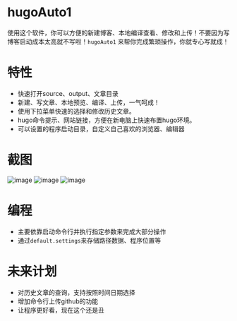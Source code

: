 # hugoAuto1
使用这个软件，你可以方便的新建博客、本地编译查看、修改和上传！不要因为写博客启动成本太高就不写啦！`hugoAuto1` 来帮你完成繁琐操作，你就专心写就成！

# 特性
- 快速打开source、output、文章目录
- 新建、写文章、本地预览、编译、上传，一气呵成！
- 使用下拉菜单快速的选择和修改历史文章。
- hugo命令提示、网站链接，方便在新电脑上快速布置hugo环境。
- 可以设置的程序启动目录，自定义自己喜欢的浏览器、编辑器

# 截图

<!-- ![image-20211114205423433](https://tvax3.sinaimg.cn/large/006rgJELly1gwez3p67lbj30bo089mzm.jpg)
软件主要就是通过后台运行命令的方式来实现各类操作，所以针对不同的hugo主题，生成新文章【new】按钮的功能可以需要按照自己的需求打命令，以及有人自定义在D盘安装typora\chrome\github需要更改一下源码才能正常使用。 -->

![image](https://user-images.githubusercontent.com/49443405/169944918-af35aa53-a7e3-4e08-b4ed-8c176b1cd922.png)
![image](https://user-images.githubusercontent.com/49443405/169944946-fae1577f-1fa2-4f57-a9b4-f1e18e7e0d89.png)
![image](https://user-images.githubusercontent.com/49443405/169944977-c35f1555-bee5-49f0-88d9-53b90ce458c6.png)

# 编程
- 主要依靠启动命令行并执行指定参数来完成大部分操作
- 通过`default.settings`来存储路径数据、程序位置等

# 未来计划
- 对历史文章的查询，支持按照时间日期选择
- 增加命令行上传github的功能
- 让程序更好看，现在这个还是丑
